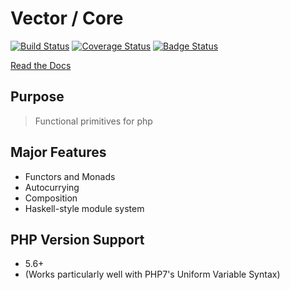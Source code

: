 # Vector / Core

[![Build Status](https://travis-ci.org/joseph-walker/vector.svg?branch=master)](https://travis-ci.org/joseph-walker/vector)
[![Coverage Status](https://coveralls.io/repos/github/joseph-walker/vector/badge.svg?branch=master)](https://coveralls.io/github/joseph-walker/vector?branch=master)
[![Badge Status](https://img.shields.io/badge/badge%20status-dank-brightgreen.svg)](https://niceme.me/)

[Read the Docs](http://joseph-walker.github.io/vector/)

## Purpose
> Functional primitives for php

## Major Features
- Functors and Monads
- Autocurrying
- Composition
- Haskell-style module system

## PHP Version Support
- 5.6+
- (Works particularly well with PHP7's Uniform Variable Syntax)
